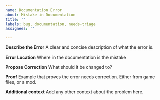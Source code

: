 ```yaml
---
name: Documentation Error
about: Mistake in Documentation
title: ''
labels: bug, documentation, needs-triage
assignees: ''

---
```


**Describe the Error**
A clear and concise description of what the error is.

**Error Location**
Where in the documentation is the mistake

**Propose Correction**
What should it be changed to?

**Proof**
Example that proves the error needs correction. Either from game files, or a mod. 

**Additional context**
Add any other context about the problem here.

